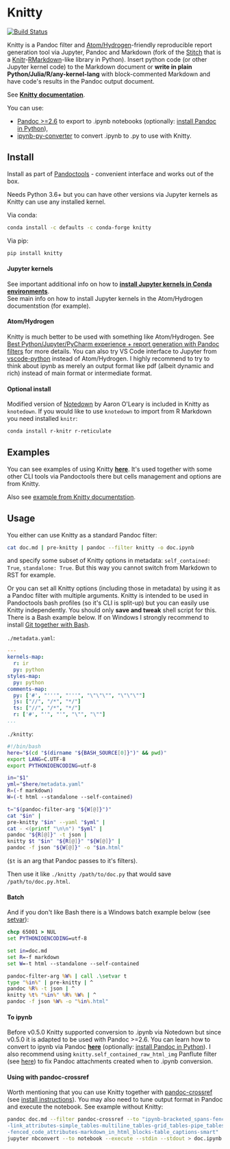# Knitty

[![Build Status](https://travis-ci.org/kiwi0fruit/knitty.svg?branch=master)](https://travis-ci.org/kiwi0fruit/knitty)

Knitty is a Pandoc filter and [Atom/Hydrogen](https://atom.io/packages/hydrogen)-friendly reproducible report generation tool via Jupyter, Pandoc and Markdown (fork of the [Stitch](https://github.com/kiwi0fruit/knitty/blob/master/docs/stitch.md) that is a [Knitr](http://yihui.name/knitr/)-[RMarkdown](http://rmarkdown.rstudio.com)-like library in Python). Insert python code (or other Jupyter kernel code) to the Markdown document or **write in plain Python/Julia/R/any-kernel-lang** with block-commented Markdown and have code's results in the Pandoc output document.

See [**Knitty documentation**](https://github.com/kiwi0fruit/knitty/blob/master/docs/knitty.md).

You can use:

* [Pandoc >=2.6](https://pandoc.org/MANUAL.html#creating-jupyter-notebooks-with-pandoc) to export to .ipynb notebooks (optionally: [install Pandoc in Python](https://github.com/kiwi0fruit/py-pandoc)),
* [ipynb-py-converter](https://github.com/kiwi0fruit/ipynb-py-converter) to convert .ipynb to .py to use with Knitty.


## Install

Install as part of [Pandoctools](https://github.com/kiwi0fruit/pandoctools) - convenient interface and works out of the box.

Needs Python 3.6+ but you can have other versions via Jupyter kernels as Knitty can use any installed kernel.

Via conda:
```bash
conda install -c defaults -c conda-forge knitty
```

Via pip:

```bash
pip install knitty
```


#### Jupyter kernels

See important additional info on how to [**install Jupyter kernels in Conda environments**](https://github.com/kiwi0fruit/pandoctools/blob/master/docs/tips.md).  
See main info on how to install Jupyter kernels in the Atom/Hydrogen documentstion (for example).


#### Atom/Hydrogen

Knitty is much better to be used with something like Atom/Hydrogen. See [Best Python/Jupyter/PyCharm experience + report generation with Pandoc filters](https://github.com/kiwi0fruit/pandoctools/blob/master/docs/best_python_jupyter_pycharm_experience.md) for more details. You can also try VS Code interface to Jupyter from [vscode-python](https://github.com/Microsoft/vscode-python) instead of Atom/Hydrogen. I highly recommend to try to think about ipynb as merely an output format like pdf (albeit dynamic and rich) instead of main format or intermediate format.


#### Optional install

Modified version of [Notedown](https://github.com/kiwi0fruit/knitty/blob/master/docs/notedown.md) by Aaron O'Leary is included in Knitty as `knotedown`.
If you would like to use `knotedown` to import from R Markdown you need installed `knitr`:

```bash
conda install r-knitr r-reticulate
```


## Examples

You can see examples of using Knitty [**here**](https://github.com/kiwi0fruit/pandoctools/tree/master/examples). It's used together with some other CLI tools via Pandoctools there but cells management and options are from Knitty.

Also see [example from Knitty documentstion](https://github.com/kiwi0fruit/knitty/blob/master/docs/knitty.md#17-example-files-in-code-cells-mode).


## Usage

You either can use Knitty as a standard Pandoc filter:

```bash
cat doc.md | pre-knitty | pandoc --filter knitty -o doc.ipynb
```
and specify some subset of Knitty options in metadata: `self_contained: True`, `standalone: True`. But this way you cannot switch from Markdown to RST for example.

Or you can set all Knitty options (including those in metadata) by using it as a Pandoc filter with multiple arguments. Knitty is intended to be used in Pandoctools bash profiles (so it's CLI is split-up) but you can easily use Knitty independently. You should only **save and tweak** shell script for this. There is a Bash example below. If on Windows I strongly recommend to install [Git together with Bash](https://git-scm.com/downloads).

`./metadata.yaml`:
```yaml
---
kernels-map:
  r: ir
  py: python
styles-map:
  py: python
comments-map:
  py: ['#', "'''", "'''", "\"\"\"", "\"\"\""]
  js: ["//", "/*", "*/"]
  ts: ["//", "/*", "*/"]
  r: ['#', "'", "'", "\"", "\""]
...
```

`./knitty`:
```bash
#!/bin/bash
here="$(cd "$(dirname "${BASH_SOURCE[0]}")" && pwd)"
export LANG=C.UTF-8
export PYTHONIOENCODING=utf-8

in="$1"
yml="$here/metadata.yaml"
R=(-f markdown)
W=(-t html --standalone --self-contained)

t="$(pandoc-filter-arg "${W[@]}")"
cat "$in" |
pre-knitty "$in" --yaml "$yml" |
cat - <(printf "\n\n") "$yml" |
pandoc "${R[@]}" -t json |
knitty $t "$in" "${R[@]}" "${W[@]}" |
pandoc -f json "${W[@]}" -o "$in.html"
```
(`$t` is an arg that Pandoc passes to it's filters).

Then use it like `./knitty /path/to/doc.py` that would save `/path/to/doc.py.html`.


#### Batch

And if you don't like Bash there is a Windows batch example below (see [setvar](https://github.com/kiwi0fruit/knitty/blob/master/examples/setvar.bat)):
```bat
chcp 65001 > NUL
set PYTHONIOENCODING=utf-8

set in=doc.md
set R=-f markdown
set W=-t html --standalone --self-contained

pandoc-filter-arg %W% | call .\setvar t
type "%in%" | pre-knitty | ^
pandoc %R% -t json | ^
knitty %t% "%in%" %R% %W% | ^
pandoc -f json %W% -o "%in%.html"
```


#### To ipynb

Before v0.5.0 Knitty supported conversion to .ipynb via Notedown but since v0.5.0 it is adapted to be used with Pandoc >=2.6. You can learn how to convert to ipynb via Pandoc [**here**](https://pandoc.org/MANUAL.html#creating-jupyter-notebooks-with-pandoc) (optionally: [install Pandoc in Python](https://github.com/kiwi0fruit/py-pandoc)). I also recommend using `knitty.self_contained_raw_html_img` Panflute filter (see [here](https://github.com/kiwi0fruit/knitty/blob/master/docs/knitty.md#self_contained_raw_html_img-panflute-filter)) to fix Pandoc attachments created when to .ipynb conversion.


#### Using with pandoc-crossref

Worth mentioning that you can use Knitty together with [pandoc-crossref](https://github.com/lierdakil/pandoc-crossref) (see [install instructions](https://github.com/kiwi0fruit/py-pandoc-crossref)). You may also need to tune output format in Pandoc and execute the notebook. See example without Knitty:

```bash
pandoc doc.md --filter pandoc-crossref --to "ipynb-bracketed_spans-fenced_divs\
-link_attributes-simple_tables-multiline_tables-grid_tables-pipe_tables\
-fenced_code_attributes-markdown_in_html_blocks-table_captions-smart" | \
jupyter nbconvert --to notebook --execute --stdin --stdout > doc.ipynb
```
